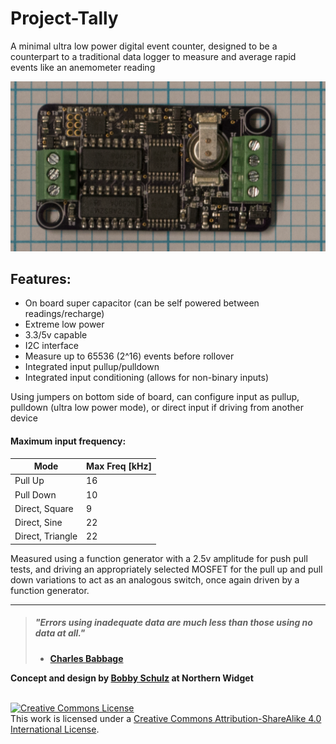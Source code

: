 # Project-Tally
A minimal ultra low power digital event counter, designed to be a counterpart to a traditional data logger to measure and average rapid events like an anemometer reading

![](Tally_Top.png?raw=true "TallyBoardImage")

## Features:
- On board super capacitor (can be self powered between readings/recharge) 
- Extreme low power 
- 3.3/5v capable 
- I2C interface
- Measure up to 65536 (2^16) events before rollover
- Integrated input pullup/pulldown
- Integrated input conditioning (allows for non-binary inputs)

Using jumpers on bottom side of board, can configure input as pullup, pulldown (ultra low power mode), or direct input if driving from another device

#### Maximum input frequency: 

| Mode | Max Freq [kHz] | 
| ---- | ------------- |
| Pull Up | 16 |
| Pull Down | 10 |
| Direct, Square | 9 |
| Direct, Sine | 22 |
| Direct, Triangle | 22 |

Measured using a function generator with a 2.5v amplitude for push pull tests, and driving an appropriately selected MOSFET for the pull up and pull down variations to act as an analogous switch, once again driven by a function generator. 

---


> ##### ***"Errors using inadequate data are much less than those using no data at all."***
> - **[Charles Babbage](https://en.wikipedia.org/wiki/Charles_Babbage)**



**Concept and design by [Bobby Schulz](https://github.com/bschulz1701) at Northern Widget**

<br>
<a rel="license" href="http://creativecommons.org/licenses/by-sa/4.0/"><img alt="Creative Commons License" style="border-width:0" src="https://i.creativecommons.org/l/by-sa/4.0/88x31.png" /></a><br />This work is licensed under a <a rel="license" href="http://creativecommons.org/licenses/by-sa/4.0/">Creative Commons Attribution-ShareAlike 4.0 International License</a>.